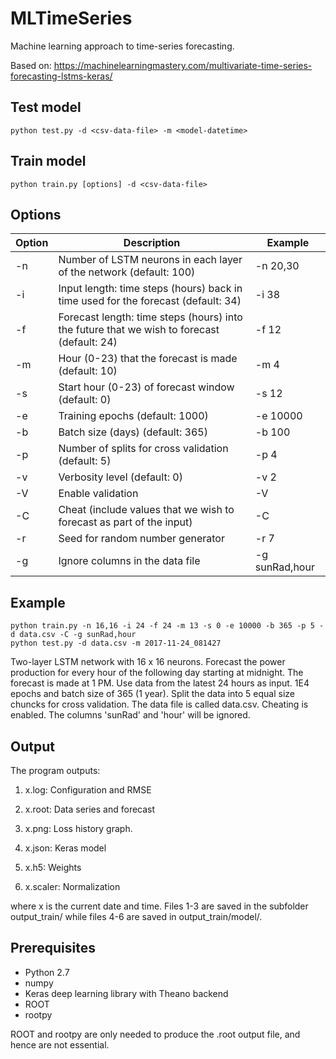 # MLTimeSeries
Machine learning approach to time-series forecasting.

Based on: 
https://machinelearningmastery.com/multivariate-time-series-forecasting-lstms-keras/

## Test model
```terminal
python test.py -d <csv-data-file> -m <model-datetime>
```

## Train model
```terminal
python train.py [options] -d <csv-data-file>
```

## Options
| Option     | Description           | Example  |
| ---------- | --------------------- | -------- |
| -n         | Number of LSTM neurons in each layer of the network (default: 100) | -n 20,30   |
| -i         | Input length: time steps (hours) back in time used for the forecast (default: 34) | -i 38 |
| -f         | Forecast length: time steps (hours) into the future that we wish to forecast (default: 24) | -f 12 |
| -m         | Hour (0-23) that the forecast is made (default: 10) | -m 4 |
| -s         | Start hour (0-23) of forecast window (default: 0) | -s 12 |
| -e         | Training epochs (default: 1000) | -e 10000 |
| -b         | Batch size (days) (default: 365) | -b 100 |
| -p         | Number of splits for cross validation (default: 5) | -p 4 |
| -v         | Verbosity level (default: 0)  | -v 2 |
| -V         | Enable validation  | -V | 
| -C         | Cheat (include values that we wish to forecast as part of the input) | -C |
| -r         | Seed for random number generator | -r 7 |
| -g         | Ignore columns in the data file | -g sunRad,hour |

## Example
```terminal
python train.py -n 16,16 -i 24 -f 24 -m 13 -s 0 -e 10000 -b 365 -p 5 -d data.csv -C -g sunRad,hour
python test.py -d data.csv -m 2017-11-24_081427
```
Two-layer LSTM network with 16 x 16 neurons. Forecast the power production for every hour of the following day starting at midnight. The forecast is made at 1 PM. Use data from the latest 24 hours as input. 1E4 epochs and batch size of 365 (1 year). Split the data into 5 equal size chuncks for cross validation. The data file is called data.csv. Cheating is enabled. The columns 'sunRad' and 'hour' will be ignored.

## Output
The program outputs:

1) x.log: Configuration and RMSE

2) x.root: Data series and forecast

3) x.png: Loss history graph. 

4) x.json: Keras model

5) x.h5: Weights

6) x.scaler: Normalization

where x is the current date and time. Files 1-3 are saved in the subfolder output_train/ while files 4-6 are saved in output_train/model/.

## Prerequisites
- Python 2.7
- numpy
- Keras deep learning library with Theano backend
- ROOT
- rootpy

ROOT and rootpy are only needed to produce the .root output file, and hence are not essential.
